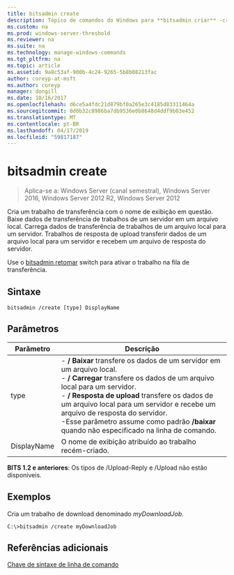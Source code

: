 ```yaml
---
title: bitsadmin create
description: Tópico de comandos do Windows para **bitsadmin criar** -cria um trabalho de transferência com o nome de exibição em questão.
ms.custom: na
ms.prod: windows-server-threshold
ms.reviewer: na
ms.suite: na
ms.technology: manage-windows-commands
ms.tgt_pltfrm: na
ms.topic: article
ms.assetid: 9a8c53af-900b-4c24-9265-5b8b08213fac
author: coreyp-at-msft
ms.author: coreyp
manager: dongill
ms.date: 10/16/2017
ms.openlocfilehash: d6ce5a4fdc21d879bf0a265e3c4185d83311464a
ms.sourcegitcommit: 0d0b32c8986ba7db9536e0b8648d4ddf9b03e452
ms.translationtype: MT
ms.contentlocale: pt-BR
ms.lasthandoff: 04/17/2019
ms.locfileid: "59817187"
---
```

# <a name="bitsadmin-create"></a>bitsadmin create

>Aplica-se a: Windows Server (canal semestral), Windows Server 2016, Windows Server 2012 R2, Windows Server 2012

Cria um trabalho de transferência com o nome de exibição em questão. Baixe dados de transferência de trabalhos de um servidor em um arquivo local. Carrega dados de transferência de trabalhos de um arquivo local para um servidor. Trabalhos de resposta de upload transferir dados de um arquivo local para um servidor e recebem um arquivo de resposta do servidor.

Use o [bitsadmin retomar](bitsadmin-resume.md) switch para ativar o trabalho na fila de transferência.

## <a name="syntax"></a>Sintaxe

```
bitsadmin /create [type] DisplayName
```

## <a name="parameters"></a>Parâmetros

|Parâmetro|Descrição|
|-------|--------|
|type|-   **/ Baixar** transfere os dados de um servidor em um arquivo local.<br />-   **/ Carregar** transfere os dados de um arquivo local para um servidor.<br />-   **/ Resposta de upload** transfere os dados de um arquivo local para um servidor e recebe um arquivo de resposta do servidor.<br />-Esse parâmetro assume como padrão **/baixar** quando não especificado na linha de comando.|
|DisplayName|O nome de exibição atribuído ao trabalho recém-criado.|

**BITS 1.2 e anteriores**: Os tipos de /Upload-Reply e /Upload não estão disponíveis.

## <a name="BKMK_examples"></a>Exemplos

Cria um trabalho de download denominado *myDownloadJob*.

```
C:\>bitsadmin /create myDownloadJob
```

## <a name="additional-references"></a>Referências adicionais

[Chave de sintaxe de linha de comando](command-line-syntax-key.md)
